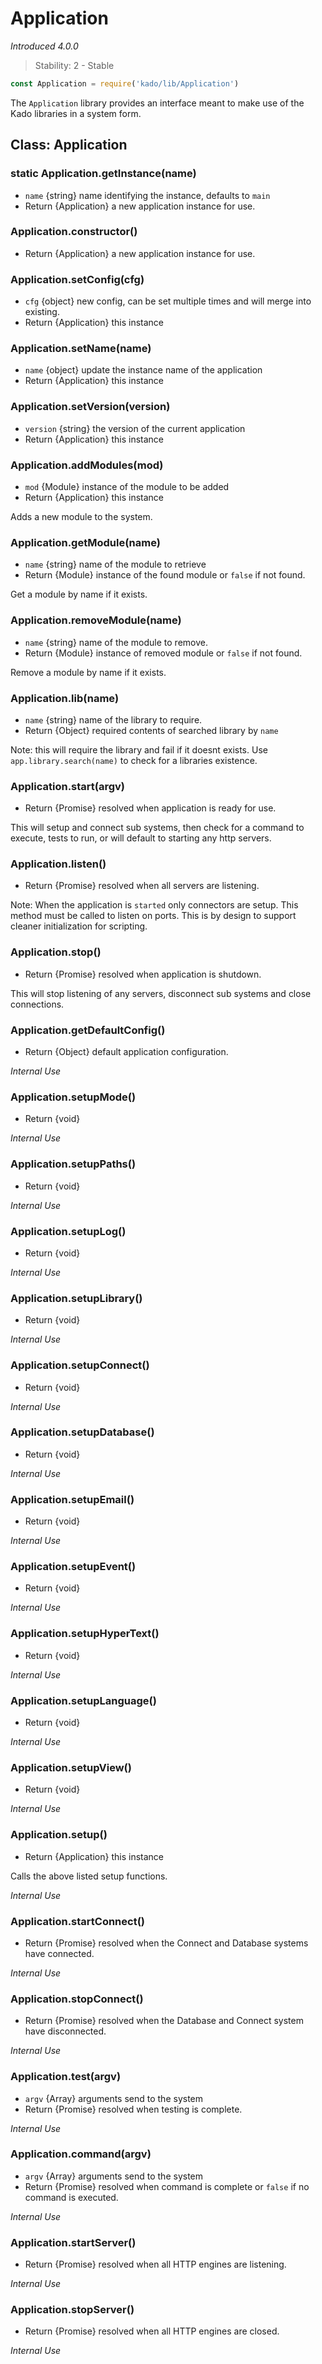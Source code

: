 # Application
*Introduced 4.0.0*
> Stability: 2 - Stable
```js
const Application = require('kado/lib/Application')
```
The `Application` library provides an interface meant to make use of the Kado
libraries in a system form.

## Class: Application

### static Application.getInstance(name)
* `name` {string} name identifying the instance, defaults to `main`
* Return {Application} a new application instance for use.

### Application.constructor()
* Return {Application} a new application instance for use.

### Application.setConfig(cfg)
* `cfg` {object} new config, can be set multiple times and will merge into
existing.
* Return {Application} this instance

### Application.setName(name)
* `name` {object} update the instance name of the application
* Return {Application} this instance

### Application.setVersion(version)
* `version` {string} the version of the current application
* Return {Application} this instance


### Application.addModules(mod)
* `mod` {Module} instance of the module to be added
* Return {Application} this instance

Adds a new module to the system.

### Application.getModule(name)
* `name` {string} name of the module to retrieve
* Return {Module} instance of the found module or `false` if not found.

Get a module by name if it exists.

### Application.removeModule(name)
* `name` {string} name of the module to remove.
* Return {Module} instance of removed module or `false` if not found.

Remove a module by name if it exists.

### Application.lib(name)
* `name` {string} name of the library to require.
* Return {Object} required contents of searched library by `name`

Note: this will require the library and fail if it doesnt exists. Use
`app.library.search(name)` to check for a libraries existence.

### Application.start(argv)
* Return {Promise} resolved when application is ready for use.

This will setup and connect sub systems, then check for a command to execute,
tests to run, or will default to starting any http servers.

### Application.listen()
* Return {Promise} resolved when all servers are listening.

Note: When the application is `started` only connectors are setup. This method
must be called to listen on ports. This is by design to support cleaner
initialization for scripting.

### Application.stop()
* Return {Promise} resolved when application is shutdown.

This will stop listening of any servers, disconnect sub systems and close
connections.

### Application.getDefaultConfig()
* Return {Object} default application configuration.

*Internal Use*

### Application.setupMode()
* Return {void}

*Internal Use*

### Application.setupPaths()
* Return {void}

*Internal Use*

### Application.setupLog()
* Return {void}

*Internal Use*

### Application.setupLibrary()
* Return {void}

*Internal Use*

### Application.setupConnect()
* Return {void}

*Internal Use*

### Application.setupDatabase()
* Return {void}

*Internal Use*

### Application.setupEmail()
* Return {void}

*Internal Use*

### Application.setupEvent()
* Return {void}

*Internal Use*

### Application.setupHyperText()
* Return {void}

*Internal Use*

### Application.setupLanguage()
* Return {void}

*Internal Use*

### Application.setupView()
* Return {void}

*Internal Use*

### Application.setup()
* Return {Application} this instance

Calls the above listed setup functions.

*Internal Use*

### Application.startConnect()
* Return {Promise} resolved when the Connect and Database systems have
connected.

*Internal Use*

### Application.stopConnect()
* Return {Promise} resolved when the Database and Connect system have
disconnected.

*Internal Use*

### Application.test(argv)
* `argv` {Array} arguments send to the system
* Return {Promise} resolved when testing is complete.

*Internal Use*

### Application.command(argv)
* `argv` {Array} arguments send to the system
* Return {Promise} resolved when command is complete or `false` if no command is
executed.

*Internal Use*

### Application.startServer()
* Return {Promise} resolved when all HTTP engines are listening.

*Internal Use*

### Application.stopServer()
* Return {Promise} resolved when all HTTP engines are closed.

*Internal Use*
